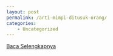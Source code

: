 ```yaml
---
layout: post
permalink: /arti-mimpi-ditusuk-orang/
categories:
    - Uncategorized
---
```


[Baca Selengkapnya](/07)